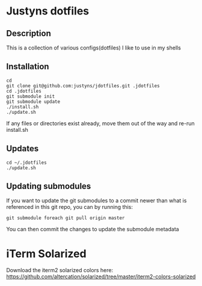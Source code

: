Justyns dotfiles
=================

Description
-----------
This is a collection of various configs(dotfiles) I like to use in my shells

Installation
-----------
    cd
    git clone git@github.com:justyns/jdotfiles.git .jdotfiles
    cd .jdotfiles
    git submodule init
    git submodule update
    ./install.sh
    ./update.sh
If any files or directories exist already, move them out of the way and re-run install.sh

Updates
-------
    cd ~/.jdotfiles
    ./update.sh

Updating submodules
-------------------
If you want to update the git submodules to a commit newer than what is referenced in this git repo, you can by running this:

    git submodule foreach git pull origin master

You can then commit the changes to update the submodule metadata

iTerm Solarized
===============
Download the iterm2 solarized colors here: https://github.com/altercation/solarized/tree/master/iterm2-colors-solarized
